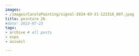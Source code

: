 ```yaml
---
images:
- /images/CarolePainting/signal-2024-03-31-122318_007.jpeg
title: peinture 26
#date: 2022-07-23
tags:
- archive # all posts
- expo
- accueil

---
```

